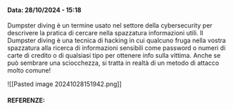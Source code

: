 #### Data: 28/10/2024 - 15:18

Dumpster diving è un termine usato nel settore della cybersecurity per descrivere la pratica di cercare nella spazzatura informazioni utili. Il Dumpster diving è una tecnica di hacking in cui qualcuno fruga nella vostra spazzatura alla ricerca di informazioni sensibili come password o numeri di carte di credito o di qualsiasi tipo per ottenere info sulla vittima. Anche se può sembrare una sciocchezza, si tratta in realtà di un metodo di attacco molto comune!

![[Pasted image 20241028151942.png]]

#### REFERENZE: